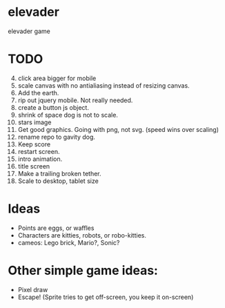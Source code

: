 elevader
========

elevader game

# TODO
4. click area bigger for mobile
5. scale canvas with no antialiasing instead of resizing canvas.
6. Add the earth.
7. rip out jquery mobile.  Not really needed.
6. create a button js object.
1. shrink of space dog is not to scale.
2. stars image
1. Get good graphics. Going with png, not svg. (speed wins over scaling)
1. rename repo to gavity dog.
1. Keep score
1. restart screen.
1. intro animation.
1. title screen
1. Make a trailing broken tether.
1. Scale to desktop, tablet size

# Ideas
* Points are eggs, or waffles
* Characters are kitties, robots, or robo-kitties.
* cameos: Lego brick, Mario?, Sonic?

# Other simple game ideas:
* Pixel draw
* Escape!  (Sprite tries to get off-screen, you keep it on-screen)

